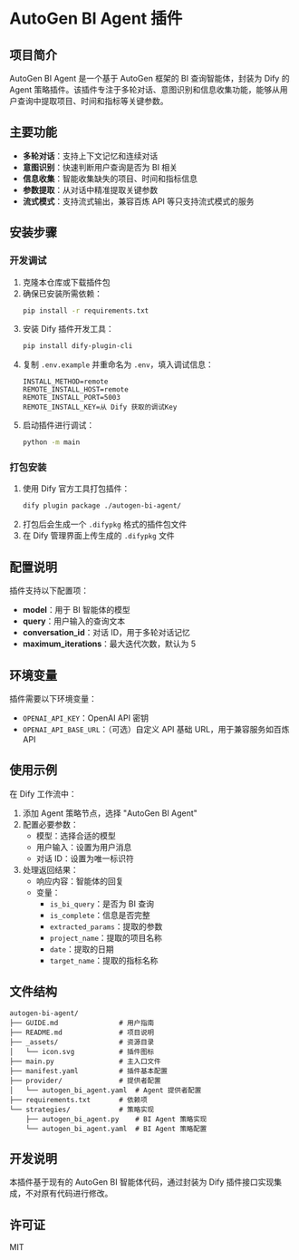 # AutoGen BI Agent 插件

## 项目简介

AutoGen BI Agent 是一个基于 AutoGen 框架的 BI 查询智能体，封装为 Dify 的 Agent 策略插件。该插件专注于多轮对话、意图识别和信息收集功能，能够从用户查询中提取项目、时间和指标等关键参数。

## 主要功能

- **多轮对话**：支持上下文记忆和连续对话
- **意图识别**：快速判断用户查询是否为 BI 相关
- **信息收集**：智能收集缺失的项目、时间和指标信息
- **参数提取**：从对话中精准提取关键参数
- **流式模式**：支持流式输出，兼容百炼 API 等只支持流式模式的服务

## 安装步骤

### 开发调试

1. 克隆本仓库或下载插件包
2. 确保已安装所需依赖：
   ```bash
   pip install -r requirements.txt
   ```
3. 安装 Dify 插件开发工具：
   ```bash
   pip install dify-plugin-cli
   ```
4. 复制 `.env.example` 并重命名为 `.env`，填入调试信息：
   ```
   INSTALL_METHOD=remote
   REMOTE_INSTALL_HOST=remote
   REMOTE_INSTALL_PORT=5003
   REMOTE_INSTALL_KEY=从 Dify 获取的调试Key
   ```
5. 启动插件进行调试：
   ```bash
   python -m main
   ```

### 打包安装

1. 使用 Dify 官方工具打包插件：
   ```bash
   dify plugin package ./autogen-bi-agent/
   ```
2. 打包后会生成一个 `.difypkg` 格式的插件包文件
3. 在 Dify 管理界面上传生成的 `.difypkg` 文件

## 配置说明

插件支持以下配置项：

- **model**：用于 BI 智能体的模型
- **query**：用户输入的查询文本
- **conversation_id**：对话 ID，用于多轮对话记忆
- **maximum_iterations**：最大迭代次数，默认为 5

## 环境变量

插件需要以下环境变量：

- `OPENAI_API_KEY`：OpenAI API 密钥
- `OPENAI_API_BASE_URL`：（可选）自定义 API 基础 URL，用于兼容服务如百炼 API

## 使用示例

在 Dify 工作流中：

1. 添加 Agent 策略节点，选择 "AutoGen BI Agent"
2. 配置必要参数：
   - 模型：选择合适的模型
   - 用户输入：设置为用户消息
   - 对话 ID：设置为唯一标识符
3. 处理返回结果：
   - 响应内容：智能体的回复
   - 变量：
     - `is_bi_query`：是否为 BI 查询
     - `is_complete`：信息是否完整
     - `extracted_params`：提取的参数
     - `project_name`：提取的项目名称
     - `date`：提取的日期
     - `target_name`：提取的指标名称

## 文件结构

```
autogen-bi-agent/
├── GUIDE.md               # 用户指南
├── README.md              # 项目说明
├── _assets/               # 资源目录
│   └── icon.svg           # 插件图标
├── main.py                # 主入口文件
├── manifest.yaml          # 插件基本配置
├── provider/              # 提供者配置
│   └── autogen_bi_agent.yaml  # Agent 提供者配置
├── requirements.txt       # 依赖项
└── strategies/            # 策略实现
    ├── autogen_bi_agent.py    # BI Agent 策略实现
    └── autogen_bi_agent.yaml  # BI Agent 策略配置
```

## 开发说明

本插件基于现有的 AutoGen BI 智能体代码，通过封装为 Dify 插件接口实现集成，不对原有代码进行修改。

## 许可证

MIT
